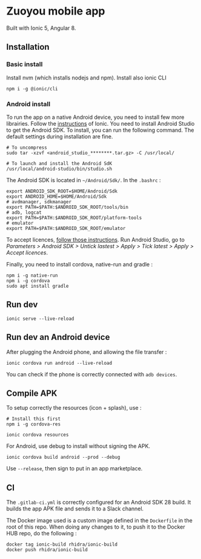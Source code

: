 # Zuoyou mobile app

Built with Ionic 5, Angular 8.

## Installation

### Basic install
Install nvm (which installs nodejs and npm).
Install also ionic CLI

```shell script
npm i -g @ionic/cli
```

### Android install

To run the app on a native Android device, you need to install few more librairies.
Follow the [instructions](https://ionicframework.com/docs/developing/android) of Ionic.
You need to install Android Studio to get the Android SDK. To install, you can run 
the following command. The default settings during installation are fine.
```shell script
# To uncompress
sudo tar -xzvf <android_studio_********.tar.gz> -C /usr/local/

# To launch and install the Android SdK
/usr/local/android-studio/bin/studio.sh
```

The Android SDK is located in `~/Android/Sdk/`. In the `.bashrc` :
```shell script
export ANDROID_SDK_ROOT=$HOME/Android/Sdk
export ANDROID_HOME=$HOME/Android/Sdk
# avdmanager, sdkmanager
export PATH=$PATH:$ANDROID_SDK_ROOT/tools/bin
# adb, logcat
export PATH=$PATH:$ANDROID_SDK_ROOT/platform-tools
# emulator
export PATH=$PATH:$ANDROID_SDK_ROOT/emulator
```

To accept licences, [follow those instructions](https://github.com/ionic-team/ionic-cli/issues/1726#issuecomment-279164447).
Run Android Studio, go to _Parameters > Android SDK > Untick lastest > Apply > Tick latest > Apply > Accept licences_.

Finally, you need to install cordova, native-run and gradle :
```shell script
npm i -g native-run
npm i -g cordova
sudo apt install gradle
```

## Run dev

```shell script
ionic serve --live-reload
```

## Run dev an Android device

After plugging the Android phone, and allowing the file transfer :
```shell script
ionic cordova run android --live-reload
```

You can check if the phone is correctly connected with `adb devices`.

## Compile APK

To setup correctly the resources (icon + splash), use :
```shell script
# Install this first
npm i -g cordova-res

ionic cordova resources
```

For Android, use debug to install without signing the APK.
```shell script
ionic cordova build android --prod --debug
```

Use `--release`, then sign to put in an app marketplace.

## CI

The `.gitlab-ci.yml` is correctly configured for an Android SDK 28
build. It builds the app APK file and sends it to a Slack channel.

The Docker image used is a custom image defined in the `Dockerfile` in the root of this repo.
When doing any changes to it, to push it to the Docker HUB repo, do the following :

```shell script
docker tag ionic-build rhidra/ionic-build
docker push rhidra/ionic-build
```
